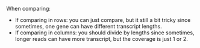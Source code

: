 When comparing:
- If comparing in rows: you can just compare, but it still a bit tricky since sometimes, one gene can have different transcript lengths.
- If comparing in columns: you should divide by lengths since sometimes, longer reads can have more transcript, but the coverage is just 1 or 2.
